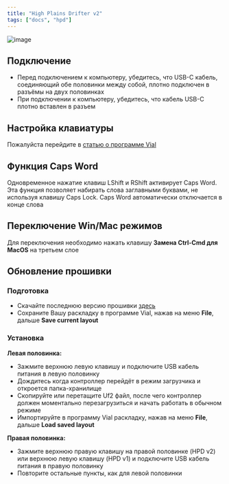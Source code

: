 ```yaml
---
title: "High Plains Drifter v2"
tags: ["docs", "hpd"]
---
```


![image](/images/layouts/hpd_ru.png)  

## Подключение
- Перед подключением к компьютеру, убедитесь, что USB-C кабель, соединяющий обе половинки между собой, плотно подключен в разъёмы на двух половинках
- При подключении к компьютеру, убедитесь, что кабель USB-C плотно вставлен в разъем

## Настройка клавиатуры  
Пожалуйста перейдите в [статью о программе Vial](/pages/docs/vial) 

## Функция Caps Word
Одновременное нажатие клавиш LShift и RShift активирует Caps Word. Эта функция позволяет набирать слова заглавными буквами, не используя клавишу Caps Lock.
Caps Word автоматически отключается в конце слова

## Переключение Win/Mac режимов
Для переключения необходимо нажать клавишу **Замена Ctrl-Cmd для MacOS** на третьем слое

## Обновление прошивки
### Подготовка
- Скачайте последнюю версию прошивки [здесь](http://github.com/ergohaven/keymap_hub) 
- Сохраните Вашу раскладку в программе Vial, нажав на меню **File**, дальше **Save current layout**

### Установка
**Левая половинка:** 
- Зажмите верхнюю левую клавишу и подключите USB кабель питания в левую половинку
- Дождитесь когда контроллер перейдёт в режим загрузчика и откроется папка-хранилище
- Скопируйте или перетащите Uf2 файл, после чего контроллер должен моментально перезагрузиться и начать работать в обычном режиме
- Импортируйте в программу Vial раскладку, нажав на меню **File**, дальше **Load saved layout**  
  
**Правая половинка:**
- Зажмите верхнюю правую клавишу на правой половинке (HPD v2) или верхнюю левую клавишу (HPD v1) и подключите USB кабель питания в правую половинку
- Повторите остальные пункты, как для левой половинки
